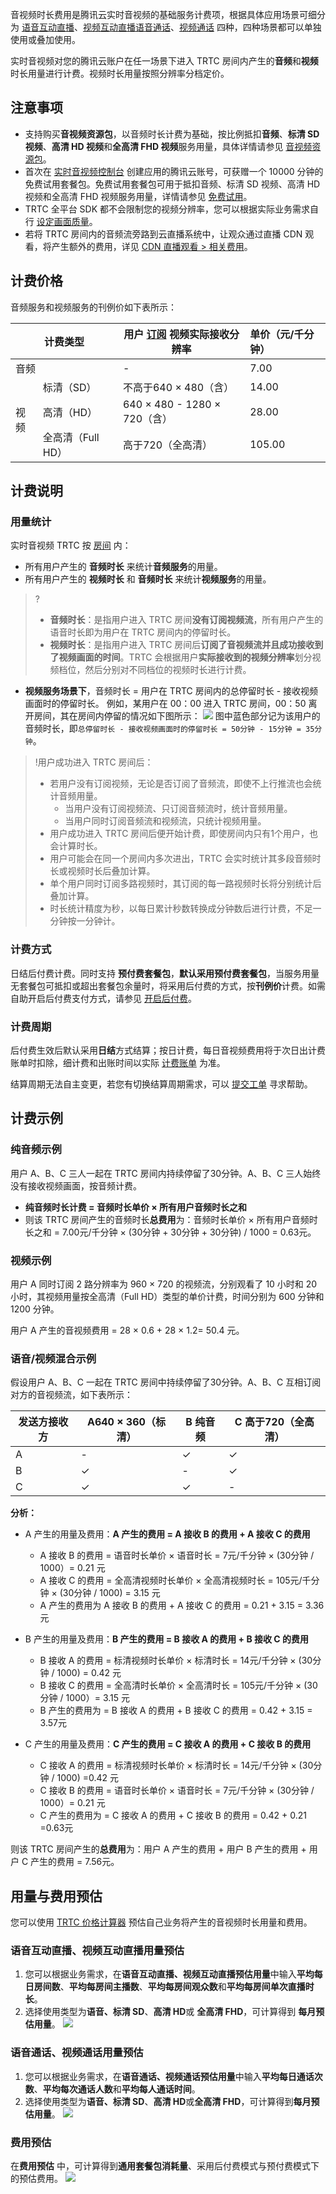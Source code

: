 音视频时长费用是腾讯云实时音视频的基础服务计费项，根据具体应用场景可细分为 [语音互动直播](https://cloud.tencent.com/document/product/647/46252#.E8.AF.AD.E9.9F.B3.E4.BA.92.E5.8A.A8.E7.9B.B4.E6.92.AD)、[视频互动直播](https://cloud.tencent.com/document/product/647/46252#.E8.A7.86.E9.A2.91.E4.BA.92.E5.8A.A8.E7.9B.B4.E6.92.AD)[语音通话](https://cloud.tencent.com/document/product/647/46252#.E8.AF.AD.E9.9F.B3.E9.80.9A.E8.AF.9D)、[视频通话](https://cloud.tencent.com/document/product/647/46252#.E8.A7.86.E9.A2.91.E9.80.9A.E8.AF.9D) 四种，四种场景都可以单独使用或叠加使用。

实时音视频对您的腾讯云账户在任一场景下进入 TRTC 房间内产生的**音频**和**视频**时长用量进行计费。视频时长用量按照分辨率分档定价。

## 注意事项

- 支持购买**音视频资源包**，以音频时长计费为基础，按比例抵扣**音频**、**标清 SD 视频**、**高清 HD 视频**和**全高清 FHD 视频**服务用量，具体详情请参见 [音视频资源包](https://cloud.tencent.com/document/product/647/44247)。
- 首次在 [实时音视频控制台](https://console.cloud.tencent.com/trtc) 创建应用的腾讯云账号，可获赠一个 10000 分钟的免费试用套餐包。免费试用套餐包可用于抵扣音频、标清 SD 视频、高清 HD 视频和全高清 FHD 视频服务用量，详情请参见 [免费试用](https://cloud.tencent.com/document/product/647/44360)。
- TRTC 全平台 SDK 都不会限制您的视频分辨率，您可以根据实际业务需求自行 [设定画面质量](https://cloud.tencent.com/document/product/647/32236)。
- 若将 TRTC 房间内的音频流旁路到云直播系统中，让观众通过直播 CDN 观看，将产生额外的费用，详见 [CDN 直播观看 > 相关费用](https://cloud.tencent.com/document/product/647/16826#expense)。

[](id:price)

## 计费价格
音频服务和视频服务的刊例价如下表所示：

<table>
<thead>
<tr>
<th colspan=2>计费类型</th>
    <th>用户 <a href=https://cloud.tencent.com/document/product/647/46351#.E8.AE.A2.E9.98.85>订阅</a> 视频实际接收分辨率</th>
<th align="left">单价（元/千分钟）</th>
</tr>
</thead>
<tbody><tr>
<td colspan=2>音频</td>
<td>-</td>
<td align="left">7.00</td>
</tr>
<tr>
<td rowspan=3>视频</td>
<td>标清（SD）</td>
<td>不高于640 × 480（含）</td>
<td align="left">14.00</td>
</tr>
<tr>
<td>高清（HD）</td>
<td>640 × 480 - 1280 × 720（含）</td>
<td align="left">28.00</td>
</tr>
<tr>
<td>全高清（Full HD）</td>
<td>高于720（全高清）</td>
<td align="left">105.00</td>
</tr>
</tbody></table>

[](id:explain)
## 计费说明
[](id:count)
### 用量统计
实时音视频 TRTC 按 [房间](https://cloud.tencent.com/document/product/647/46351#.E6.88.BF.E9.97.B4) 内：
- 所有用户产生的 **音频时长** 来统计**音频服务**的用量。
- 所有用户产生的 **视频时长** 和 **音频时长** 来统计**视频服务**的用量。
>?
>- **音频时长**：是指用户进入 TRTC 房间**没有订阅视频流**，所有用户产生的语音时长即为用户在 TRTC 房间内的停留时长。
>- **视频时长**：是指用户进入 TRTC 房间后**订阅了音视频流并且成功接收到了视频画面的时间**。TRTC 会根据用户**实际接收到的视频分辨率**划分视频档位，然后分别对不同档位的视频时长进行计费。
- **视频服务场景下**，音频时长 = 用户在 TRTC 房间内的总停留时长 - 接收视频画面时的停留时长。
例如，某用户在 00：00 进入 TRTC 房间，00：50 离开房间，其在房间内停留的情况如下图所示：
![](https://main.qcloudimg.com/raw/ff9f19240d4345825f6b53c03e088e26.png)
图中蓝色部分记为该用户的音频时长，即`总停留时长 - 接收视频画面时的停留时长 = 50分钟 - 15分钟 = 35分钟`。

> !用户成功进入 TRTC 房间后：
>
> - 若用户没有订阅视频，无论是否订阅了音频流，即使不上行推流也会统计音频用量。
>   - 当用户没有订阅视频流、只订阅音频流时，统计音频用量。
>   - 当用户同时订阅音频流和视频流，只统计视频用量。
> - 用户成功进入 TRTC 房间后便开始计费，即使房间内只有1个用户，也会计算时长。
> - 用户可能会在同一个房间内多次进出，TRTC 会实时统计其多段音频时长或视频时长后叠加计算。
> - 单个用户同时订阅多路视频时，其订阅的每一路视频时长将分别统计后叠加计算。
> - 时长统计精度为秒，以每日累计秒数转换成分钟数后进行计费，不足一分钟按一分钟计。

[](id:mode)

### 计费方式

日结后付费计费。同时支持 **预付费套餐包**，**默认采用预付费套餐包**，当服务用量无套餐包可抵扣或超出套餐包余量时，将采用后付费的方式，按**刊例价**计费。如需自助开启后付费支付方式，请参见 [开启后付费](https://cloud.tencent.com/document/product/647/59756)。


[](id:cycle)
### 计费周期
后付费生效后默认采用**日结**方式结算；按日计费，每日音视频费用将于次日出计费账单时扣除，细计费和出账时间以实际 [计费账单](https://console.cloud.tencent.com/expense/bill/overview) 为准。

结算周期无法自主变更，若您有切换结算周期需求，可以 [提交工单](https://console.cloud.tencent.com/workorder/category) 寻求帮助。

[](id:example)
## 计费示例
[](id:voice_eg)
### 纯音频示例
用户 A、B、C 三人一起在 TRTC 房间内持续停留了30分钟。A、B、C 三人始终没有接收视频画面，按音频计费。

- **纯音频时长计费 = 音频时长单价 × 所有用户音频时长之和**
- 则该 TRTC 房间产生的音频时长**总费用**为：音频时长单价 × 所有用户音频时长之和 = 7.00元/千分钟 × (30分钟 + 30分钟 + 30分钟) / 1000 = 0.63元。

[](id:video_eg)
### 视频示例

用户 A 同时订阅 2 路分辨率为 960 × 720 的视频流，分别观看了 10 小时和 20小时，其视频用量按全高清（Full HD）类型的单价计费，时间分别为 600 分钟和 1200 分钟。

用户 A 产生的音视频费用 = 28 × 0.6 + 28 × 1.2= 50.4 元。

[](id:mix_eg)
### 语音/视频混合示例

假设用户 A、B、C 一起在 TRTC 房间中持续停留了30分钟。A、B、C 互相订阅对方的音视频流，如下表所示：

| 发送方接收方 | A640 × 360（标清） | B 纯音频 | C 高于720（全高清） |
| ------------ | ------------------ | ------- | ------------------ |
| A            | -                  | &#10003;       | &#10003;                  |
| B            | &#10003;                  | -       | &#10003;                 |
| C            | &#10003;                  | &#10003;       | -                  |

**分析：**
- A 产生的用量及费用：**A 产生的费用 = A 接收 B 的费用 + A 接收 C 的费用**
  - A 接收 B 的费用 = 语音时长单价 × 语音时长 = 7元/千分钟 × (30分钟 / 1000）= 0.21 元
  - A 接收 C 的费用 = 全高清视频时长单价 × 全高清视频时长 = 105元/千分钟 × (30分钟 / 1000) = 3.15 元
  - A 产生的费用为 A 接收 B 的费用 + A 接收 C 的费用 = 0.21 + 3.15 = 3.36元
  
- B 产生的用量及费用：**B 产生的费用 = B 接收 A 的费用 + B 接收 C 的费用**
  - B 接收 A 的费用 = 标清视频时长单价 × 标清时长 = 14元/千分钟 × (30分钟 / 1000) = 0.42 元
  - B 接收 C 的费用 = 全高清时长单价 × 全高清时长 = 105元/千分钟 × (30分钟 / 1000）= 3.15 元
  - B 产生的费用为 = B 接收 A 的费用 + B 接收 C 的费用 = 0.42 + 3.15 = 3.57元

- C 产生的用量及费用：**C 产生的费用 = C 接收 A 的费用 + C 接收 B 的费用**
  - C 接收 A 的费用 = 标清视频时长单价 × 标清时长 = 14元/千分钟 × (30分钟 / 1000) =0.42 元
  - C 接收 B 的费用 = 语音时长单价 × 语音时长 = 7元/千分钟 × (30分钟 / 1000）= 0.21 元
  - C 产生的费用为 = C 接收 A 的费用 + C 接收 B 的费用 = 0.42 + 0.21 =0.63元

则该 TRTC 房间产生的**总费用**为：用户 A 产生的费用 + 用户 B 产生的费用 + 用户 C 产生的费用 = 7.56元。

## 用量与费用预估

您可以使用 [TRTC 价格计算器](https://buy.cloud.tencent.com/price/trtc/calculator) 预估自己业务将产生的音视频时长用量和费用。

### 语音互动直播、视频互动直播用量预估

1. 您可以根据业务需求，在**语音互动直播、视频互动直播预估用量**中输入**平均每日房间数**、**平均每房间主播数**、**平均每房间观众数**和**平均每房间单次直播时长**。
2. 选择使用类型为**语音、标清 SD**、**高清 HD**或 **全高清 FHD**，可计算得到 **每月预估用量**。
![](https://qcloudimg.tencent-cloud.cn/raw/a332f5359d6a013c7d15c29f74c75832.png)

### 语音通话、视频通话用量预估
1. 您可以根据业务需求，在**语音通话、视频通话预估用量**中输入**平均每日通话次数**、**平均每次通话人数**和**平均每人通话时间**。
2. 选择使用类型为**语音、标清 SD**、**高清 HD**或**全高清 FHD**，可计算得到**每月预估用量**。
![](https://qcloudimg.tencent-cloud.cn/raw/7eb523fb35c1a1dcfbbc59e06fd1b1dd.png)

### 费用预估
在**费用预估** 中，可计算得到**通用套餐包消耗量**、采用后付费模式与预付费模式下的预估费用。
![](https://qcloudimg.tencent-cloud.cn/raw/0955abb1f9b4513beccb7cf584f0034e.png)